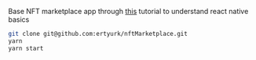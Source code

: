 Base NFT marketplace app through [this](https://www.youtube.com/watch?v=_ivIUCSOZ78&t) tutorial to understand react native basics


```bash
git clone git@github.com:ertyurk/nftMarketplace.git
yarn
yarn start
```
